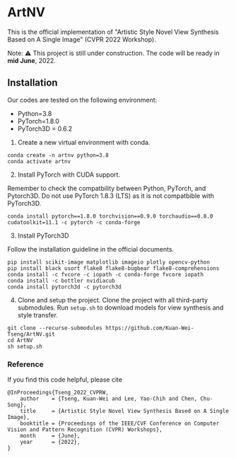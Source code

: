 # ArtNV
This is the official implementation of "Artistic Style Novel View Synthesis Based on A Single Image" (CVPR 2022 Workshop). 

Note: :warning:
This project is still under construction. The code will be ready in **mid June**, 2022.

## Installation
Our codes are tested on the following environment:
* Python=3.8
* PyTorch=1.8.0
* PyTorch3D = 0.6.2

1. Create a new virtual environment with conda.
```
conda create -n artnv python=3.8
conda activate artnv
```
2. Install PyTorch with CUDA support.

Remember to check the compatbility between Python, PyTorch, and Pytorch3D. Do not use PyTorch 1.8.3 (LTS) as it is not compatbible with PyTorch3D.
```
conda install pytorch==1.8.0 torchvision==0.9.0 torchaudio==0.8.0 cudatoolkit=11.1 -c pytorch -c conda-forge
```
3. Install PyTorch3D
 
Follow the installation guideline in the official documents. 
```
pip install scikit-image matplotlib imageio plotly opencv-python
pip install black usort flake8 flake8-bugbear flake8-comprehensions
conda install -c fvcore -c iopath -c conda-forge fvcore iopath
conda install -c bottler nvidiacub
conda install pytorch3d -c pytorch3d
```

4. Clone and setup the project.
Clone the project with all third-party submodules. Run `setup.sh` to download models for view synthesis and style transfer.
```
git clone --recurse-submodules https://github.com/Kuan-Wei-Tseng/ArtNV.git
cd ArtNV
sh setup.sh
```

### Reference
If you find this code helpful, please cite
```
@InProceedings{Tseng_2022_CVPRW,
    author    = {Tseng, Kuan-Wei and Lee, Yao-Chih and Chen, Chu-Song},
    title     = {Artistic Style Novel View Synthesis Based on A Single Image},
    booktitle = {Proceedings of the IEEE/CVF Conference on Computer Vision and Pattern Recognition (CVPR) Workshops},
    month     = {June},
    year      = {2022},
}
```
